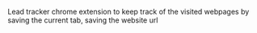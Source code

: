 Lead tracker chrome extension to keep track of the visited webpages by saving the current tab, saving the website url 
